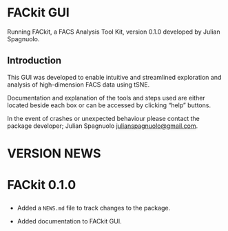 
<!-- front_page_notes.md is generated from front_page_notes.Rmd. Please edit that file -->

# FACkit GUI

Running FACkit, a FACS Analysis Tool Kit, version 0.1.0 developed by
Julian Spagnuolo.

## Introduction

This GUI was developed to enable intuitive and streamlined exploration
and analysis of high-dimension FACS data using tSNE.

Documentation and explanation of the tools and steps used are either
located beside each box or can be accessed by clicking “help” buttons.

In the event of crashes or unexpected behaviour please contact the
package developer; Julian Spagnuolo <julianspagnuolo@gmail.com>.

# VERSION NEWS

<!--html_preserve-->

<h1>

FACkit 0.1.0

</h1>

<ul>

<li>

Added a <code>NEWS.md</code> file to track changes to the package.

</li>

<li>

Added documentation to FACkit GUI.

</li>

</ul>

<!--/html_preserve-->

